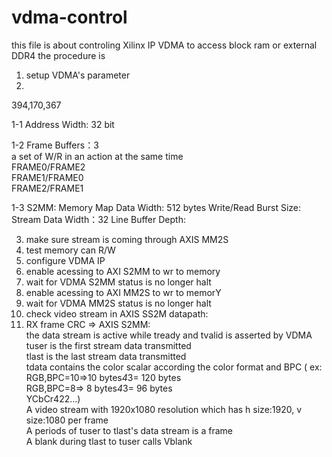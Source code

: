 # vdma-control
this file is about controling Xilinx IP VDMA to access block ram or external DDR4 
the procedure is 
1. setup VDMA's parameter 
2. 
394,170,367

   1-1 Address Width: 32 bit
   
   1-2 Frame Buffers：3  
   a set of W/R in an action at the same time  
   FRAME0/FRAME2  
   FRAME1/FRAME0  
   FRAME2/FRAME1  
     
   1-3 S2MM:
       Memory Map Data Width: 512 bytes
       Write/Read Burst Size: 
       Stream Data Width：32
       Line Buffer Depth:
       
       
3. make sure stream is coming through AXIS MM2S
4. test memory can R/W 
5. configure VDMA IP 
6. enable acessing to AXI S2MM to wr to memory
7. wait for VDMA S2MM status is no longer halt
8. enable acessing to AXI MM2S to wr to memorY
9. wait for VDMA MM2S status is no longer halt
10. check video stream in AXIS SS2M
datapath:
1. RX frame CRC => AXIS S2MM:  
the data stream is active while tready and tvalid is asserted by VDMA
tuser is the first stream data transmitted  
tlast is the last stream data transmitted  
tdata contains the color scalar according the color format and BPC ( ex: RGB,BPC=10=>10 bytes*4*3= 120 bytes   
                                                                         RGB,BPC=8=>  8 bytes*4*3=  96 bytes  
                                                                         YCbCr422...)  
A video stream with 1920x1080 resolution which has h size:1920, v size:1080 per frame  
A periods of tuser to tlast's data stream is a frame  
A blank during tlast to tuser calls Vblank 
